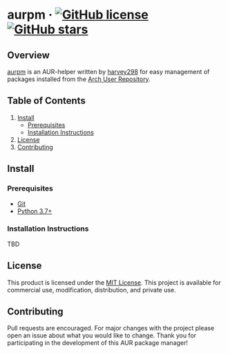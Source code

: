 # aurpm &middot; [![GitHub license](https://img.shields.io/github/license/harvey298/aurpm.svg)](https://github.com/harvey298/aurpm/blob/master/LICENSE) [![GitHub stars](https://img.shields.io/github/stars/harvey298/aurpm.svg)](https://github.com/harvey298/aurpm/stargazers)

## Overview

[aurpm](https://github.com/harvey298/aurpm/) is an AUR-helper written by [harvey298](https://www.github.com/harvey298/) for easy management of packages installed from the [Arch User Repository](https://aur.archlinux.org/).

## Table of Contents

1. [Install](#install)
   - [Prerequisites](#prerequisites)
   - [Installation Instructions](#installation-instructions)
2. [License](#license)
3. [Contributing](#contributing)

## Install

### Prerequisites

 - [Git](https://www.nodejs.org/en/download/)
 - [Python 3.7+](https://www.python.org/downloads/)

### Installation Instructions

TBD

## License

This product is licensed under the [MIT License](https://github.com/harvey298/aurpm/blob/main/LICENSE). This project is available for commercial use, modification, distribution, and private use.

## Contributing

Pull requests are encouraged. For major changes with the project please open an issue about what you would like to change. Thank you for participating in the development of this AUR package manager!
